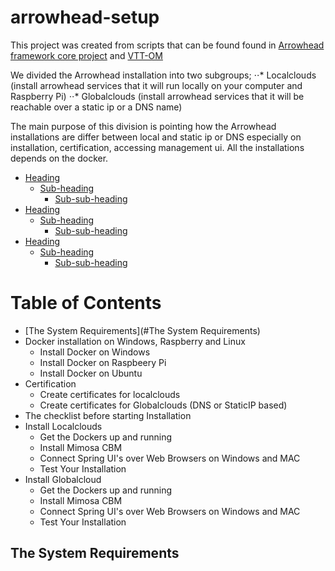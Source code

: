 # arrowhead-setup

This project was created from scripts that can be found found in [Arrowhead framework core project](https://github.com/arrowhead-f/core-java-spring) and [VTT-OM](https://github.com/VTT-OM/arrowhead-setup)

We divided the Arrowhead installation into two subgroups;
⋅⋅* Localclouds (install arrowhead services that it will run locally on your computer and Raspberry Pi)
⋅⋅* Globalclouds (install arrowhead services that it will be reachable over a static ip or a DNS name)

The main purpose of this division is pointing how the Arrowhead installations are differ between local and static ip or DNS especially on installation, certification, accessing management ui. All the installations depends on the docker. 

- [Heading](#heading)
  * [Sub-heading](#sub-heading)
    + [Sub-sub-heading](#sub-sub-heading)
- [Heading](#heading-1)
  * [Sub-heading](#sub-heading-1)
    + [Sub-sub-heading](#sub-sub-heading-1)
- [Heading](#heading-2)
  * [Sub-heading](#sub-heading-2)
    + [Sub-sub-heading](#sub-sub-heading-2)


# Table of Contents
- [The System Requirements](#The System Requirements)
- Docker installation on Windows, Raspberry and Linux
  - Install Docker on Windows
  - Install Docker on Raspbeery Pi
  - Install Docker on Ubuntu
- Certification
  - Create certificates for localclouds
  - Create certificates for Globalclouds (DNS or StaticIP based)
- The checklist before starting Installation
- Install Localclouds
  - Get the Dockers up and running
  - Install Mimosa CBM
  - Connect Spring UI's over Web Browsers on Windows and MAC
  - Test Your Installation
- Install Globalcloud
  - Get the Dockers up and running
  - Install Mimosa CBM
  - Connect Spring UI's over Web Browsers on Windows and MAC
  - Test Your Installation
## The System Requirements
